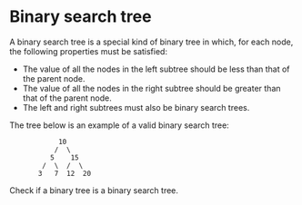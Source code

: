 Binary search tree
==================

A binary search tree is a special kind of binary tree in which, for each node, the following properties must be satisfied:

* The value of all the nodes in the left subtree should be less than that of the parent node.
* The value of all the nodes in the right subtree should be greater than that of the parent node.
* The left and right subtrees must also be binary search trees.

The tree below is an example of a valid binary search tree:

                10
               /  \
              5    15
            /  \  /  \
           3   7  12  20

Check if a binary tree is a binary search tree.
